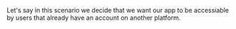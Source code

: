 Let's say in this scenario we decide that we want our app to be accessiable by users that already have an account on another platform. 
